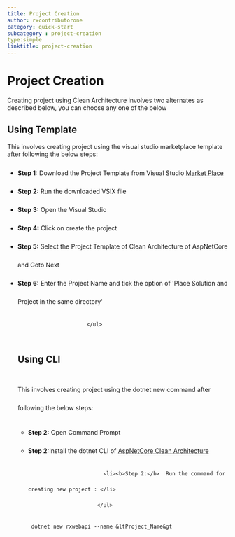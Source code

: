 ```yaml
---
title: Project Creation
author: rxcontributorone
category: quick-start
subcategory : project-creation
type:simple
linktitle: project-creation
---
```


# Project Creation
Creating project using Clean Architecture involves two alternates as described below, you can choose any one of the below 

## Using Template 
This involves creating project using the visual studio marketplace template after following the below steps:

  <ul style="line-height:3;">                          
<li><b>Step 1:</b> Download the Project Template from Visual Studio <a class="redirect-link"  href="https://marketplace.visualstudio.com/items?itemName=AjayOjha.rxwebcleanarchitecture"  target="_blank">Market Place</a></li>                               
                            <li><b>Step 2:</b>  Run the downloaded VSIX file</li>
                            <li><b>Step 3:</b>  Open the Visual Studio</li>
                            <li><b>Step 4:</b>  Click on create the project</li>
<li><b>Step 5:</b>  Select the Project Template of Clean Architecture of AspNetCore and Goto Next</li>
<li><b>Step 6:</b>  Enter the Project Name and tick the option of 'Place Solution and Project in the same directory'</li>
                           
                          </ul>

## Using CLI 
This involves creating project using the dotnet new command after following the below steps:
  <ul style="line-height:3;">                           
                            <li><b>Step 2:</b>  Open Command Prompt</li>
<li><b>Step 2:</b>Install the dotnet CLI of <a href="https://www.nuget.org/packages/clean.architecture.aspnetcore/1.0.0"   class="redirect-link" target="_blank">AspNetCore Clean Architecture</a></li>
                              
                            <li><b>Step 2:</b>  Run the command for creating new project : </li>
                          </ul>
`````
 dotnet new rxwebapi --name &ltProject_Name&gt
`````